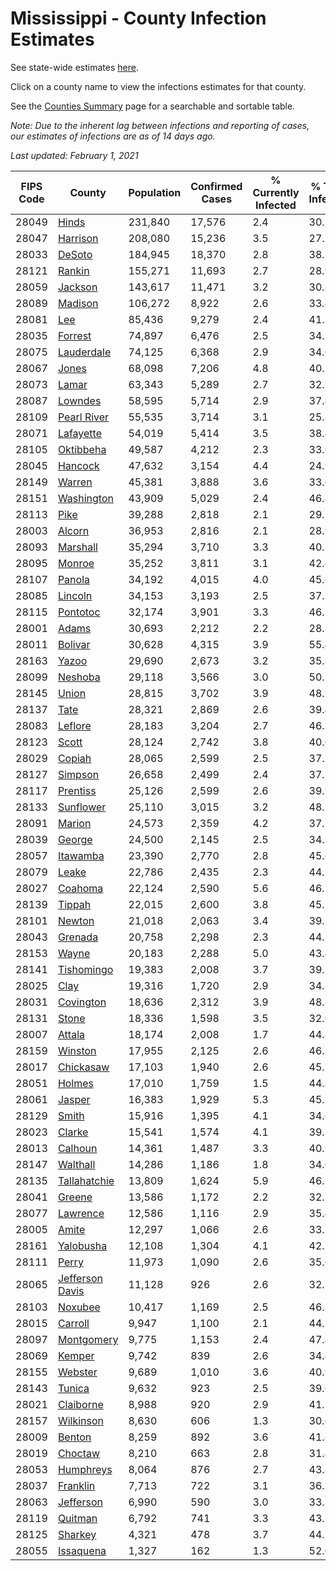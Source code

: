 # Mississippi - County Infection Estimates

See state-wide estimates [here](/infections/us-ms).

Click on a county name to view the infections estimates for that county.

See the [Counties Summary](/infections/summary-counties) page for a searchable and sortable table.

*Note: Due to the inherent lag between infections and reporting of cases, our estimates of infections are as of 14 days ago.*

*Last updated: February 1, 2021*

|   FIPS Code |                             County |   Population |   Confirmed Cases |   % Currently Infected |   % Total Infected |
|-------------|------------------------------------|--------------|-------------------|------------------------|--------------------|
|       28049 |                     [Hinds](hinds) |      231,840 |            17,576 |                    2.4 |               30.2 |
|       28047 |               [Harrison](harrison) |      208,080 |            15,236 |                    3.5 |               27.7 |
|       28033 |                   [DeSoto](desoto) |      184,945 |            18,370 |                    2.8 |               38.5 |
|       28121 |                   [Rankin](rankin) |      155,271 |            11,693 |                    2.7 |               28.9 |
|       28059 |                 [Jackson](jackson) |      143,617 |            11,471 |                    3.2 |               30.8 |
|       28089 |                 [Madison](madison) |      106,272 |             8,922 |                    2.6 |               33.4 |
|       28081 |                         [Lee](lee) |       85,436 |             9,279 |                    2.4 |               41.8 |
|       28035 |                 [Forrest](forrest) |       74,897 |             6,476 |                    2.5 |               34.2 |
|       28075 |           [Lauderdale](lauderdale) |       74,125 |             6,368 |                    2.9 |               34.0 |
|       28067 |                     [Jones](jones) |       68,098 |             7,206 |                    4.8 |               40.7 |
|       28073 |                     [Lamar](lamar) |       63,343 |             5,289 |                    2.7 |               32.2 |
|       28087 |                 [Lowndes](lowndes) |       58,595 |             5,714 |                    2.9 |               37.4 |
|       28109 |         [Pearl River](pearl-river) |       55,535 |             3,714 |                    3.1 |               25.8 |
|       28071 |             [Lafayette](lafayette) |       54,019 |             5,414 |                    3.5 |               38.4 |
|       28105 |             [Oktibbeha](oktibbeha) |       49,587 |             4,212 |                    2.3 |               33.6 |
|       28045 |                 [Hancock](hancock) |       47,632 |             3,154 |                    4.4 |               24.9 |
|       28149 |                   [Warren](warren) |       45,381 |             3,888 |                    3.6 |               33.6 |
|       28151 |           [Washington](washington) |       43,909 |             5,029 |                    2.4 |               46.4 |
|       28113 |                       [Pike](pike) |       39,288 |             2,818 |                    2.1 |               29.1 |
|       28003 |                   [Alcorn](alcorn) |       36,953 |             2,816 |                    2.1 |               28.9 |
|       28093 |               [Marshall](marshall) |       35,294 |             3,710 |                    3.3 |               40.5 |
|       28095 |                   [Monroe](monroe) |       35,252 |             3,811 |                    3.1 |               42.6 |
|       28107 |                   [Panola](panola) |       34,192 |             4,015 |                    4.0 |               45.6 |
|       28085 |                 [Lincoln](lincoln) |       34,153 |             3,193 |                    2.5 |               37.1 |
|       28115 |               [Pontotoc](pontotoc) |       32,174 |             3,901 |                    3.3 |               46.5 |
|       28001 |                     [Adams](adams) |       30,693 |             2,212 |                    2.2 |               28.8 |
|       28011 |                 [Bolivar](bolivar) |       30,628 |             4,315 |                    3.9 |               55.4 |
|       28163 |                     [Yazoo](yazoo) |       29,690 |             2,673 |                    3.2 |               35.8 |
|       28099 |                 [Neshoba](neshoba) |       29,118 |             3,566 |                    3.0 |               50.2 |
|       28145 |                     [Union](union) |       28,815 |             3,702 |                    3.9 |               48.9 |
|       28137 |                       [Tate](tate) |       28,321 |             2,869 |                    2.6 |               39.4 |
|       28083 |                 [Leflore](leflore) |       28,183 |             3,204 |                    2.7 |               46.3 |
|       28123 |                     [Scott](scott) |       28,124 |             2,742 |                    3.8 |               40.6 |
|       28029 |                   [Copiah](copiah) |       28,065 |             2,599 |                    2.5 |               37.5 |
|       28127 |                 [Simpson](simpson) |       26,658 |             2,499 |                    2.4 |               37.5 |
|       28117 |               [Prentiss](prentiss) |       25,126 |             2,599 |                    2.6 |               39.9 |
|       28133 |             [Sunflower](sunflower) |       25,110 |             3,015 |                    3.2 |               48.1 |
|       28091 |                   [Marion](marion) |       24,573 |             2,359 |                    4.2 |               37.5 |
|       28039 |                   [George](george) |       24,500 |             2,145 |                    2.5 |               34.2 |
|       28057 |               [Itawamba](itawamba) |       23,390 |             2,770 |                    2.8 |               45.6 |
|       28079 |                     [Leake](leake) |       22,786 |             2,435 |                    2.3 |               44.5 |
|       28027 |                 [Coahoma](coahoma) |       22,124 |             2,590 |                    5.6 |               46.3 |
|       28139 |                   [Tippah](tippah) |       22,015 |             2,600 |                    3.8 |               45.5 |
|       28101 |                   [Newton](newton) |       21,018 |             2,063 |                    3.4 |               39.1 |
|       28043 |                 [Grenada](grenada) |       20,758 |             2,298 |                    2.3 |               44.1 |
|       28153 |                     [Wayne](wayne) |       20,183 |             2,288 |                    5.0 |               43.4 |
|       28141 |           [Tishomingo](tishomingo) |       19,383 |             2,008 |                    3.7 |               39.7 |
|       28025 |                       [Clay](clay) |       19,316 |             1,720 |                    2.9 |               34.8 |
|       28031 |             [Covington](covington) |       18,636 |             2,312 |                    3.9 |               48.8 |
|       28131 |                     [Stone](stone) |       18,336 |             1,598 |                    3.5 |               32.6 |
|       28007 |                   [Attala](attala) |       18,174 |             2,008 |                    1.7 |               44.8 |
|       28159 |                 [Winston](winston) |       17,955 |             2,125 |                    2.6 |               46.8 |
|       28017 |             [Chickasaw](chickasaw) |       17,103 |             1,940 |                    2.6 |               45.2 |
|       28051 |                   [Holmes](holmes) |       17,010 |             1,759 |                    1.5 |               44.8 |
|       28061 |                   [Jasper](jasper) |       16,383 |             1,929 |                    5.3 |               45.7 |
|       28129 |                     [Smith](smith) |       15,916 |             1,395 |                    4.1 |               34.6 |
|       28023 |                   [Clarke](clarke) |       15,541 |             1,574 |                    4.1 |               39.3 |
|       28013 |                 [Calhoun](calhoun) |       14,361 |             1,487 |                    3.3 |               40.9 |
|       28147 |               [Walthall](walthall) |       14,286 |             1,186 |                    1.8 |               34.0 |
|       28135 |       [Tallahatchie](tallahatchie) |       13,809 |             1,624 |                    5.9 |               46.2 |
|       28041 |                   [Greene](greene) |       13,586 |             1,172 |                    2.2 |               32.8 |
|       28077 |               [Lawrence](lawrence) |       12,586 |             1,116 |                    2.9 |               35.4 |
|       28005 |                     [Amite](amite) |       12,297 |             1,066 |                    2.6 |               33.7 |
|       28161 |             [Yalobusha](yalobusha) |       12,108 |             1,304 |                    4.1 |               42.1 |
|       28111 |                     [Perry](perry) |       11,973 |             1,090 |                    2.6 |               35.6 |
|       28065 | [Jefferson Davis](jefferson-davis) |       11,128 |               926 |                    2.6 |               32.7 |
|       28103 |                 [Noxubee](noxubee) |       10,417 |             1,169 |                    2.5 |               46.3 |
|       28015 |                 [Carroll](carroll) |        9,947 |             1,100 |                    2.1 |               44.1 |
|       28097 |           [Montgomery](montgomery) |        9,775 |             1,153 |                    2.4 |               47.4 |
|       28069 |                   [Kemper](kemper) |        9,742 |               839 |                    2.6 |               34.4 |
|       28155 |                 [Webster](webster) |        9,689 |             1,010 |                    3.6 |               40.9 |
|       28143 |                   [Tunica](tunica) |        9,632 |               923 |                    2.5 |               39.6 |
|       28021 |             [Claiborne](claiborne) |        8,988 |               920 |                    2.9 |               41.7 |
|       28157 |             [Wilkinson](wilkinson) |        8,630 |               606 |                    1.3 |               30.6 |
|       28009 |                   [Benton](benton) |        8,259 |               892 |                    3.6 |               41.8 |
|       28019 |                 [Choctaw](choctaw) |        8,210 |               663 |                    2.8 |               31.4 |
|       28053 |             [Humphreys](humphreys) |        8,064 |               876 |                    2.7 |               43.8 |
|       28037 |               [Franklin](franklin) |        7,713 |               722 |                    3.1 |               36.5 |
|       28063 |             [Jefferson](jefferson) |        6,990 |               590 |                    3.0 |               33.5 |
|       28119 |                 [Quitman](quitman) |        6,792 |               741 |                    3.3 |               43.5 |
|       28125 |                 [Sharkey](sharkey) |        4,321 |               478 |                    3.7 |               44.7 |
|       28055 |             [Issaquena](issaquena) |        1,327 |               162 |                    1.3 |               52.0 |
